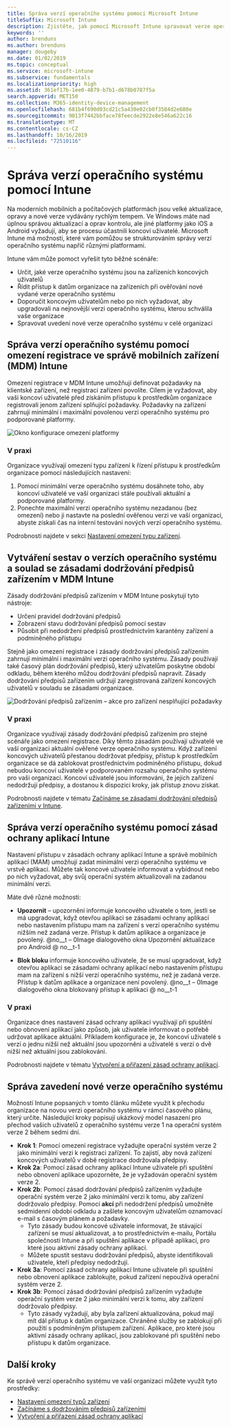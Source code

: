```yaml
---
title: Správa verzí operačního systému pomocí Microsoft Intune
titleSuffix: Microsoft Intune
description: Zjistěte, jak pomocí Microsoft Intune spravovat verze operačního systému napříč platformami.
keywords: ''
author: brenduns
ms.author: brenduns
manager: dougeby
ms.date: 01/02/2019
ms.topic: conceptual
ms.service: microsoft-intune
ms.subservice: fundamentals
ms.localizationpriority: high
ms.assetid: 361ef17b-1ee0-4879-b7b1-d678b0787f5a
search.appverid: MET150
ms.collection: M365-identity-device-management
ms.openlocfilehash: 681b4f690d03cd21c5a430e02cb0f3584d2e680e
ms.sourcegitcommit: 9013f7442bbface78feecde2922e8e546a622c16
ms.translationtype: MT
ms.contentlocale: cs-CZ
ms.lasthandoff: 10/16/2019
ms.locfileid: "72510116"
---
```

# <a name="manage-operating-system-versions-with-intune"></a>Správa verzí operačního systému pomocí Intune
Na moderních mobilních a počítačových platformách jsou velké aktualizace, opravy a nové verze vydávány rychlým tempem. Ve Windows máte nad úplnou správou aktualizací a oprav kontrolu, ale jiné platformy jako iOS a Android vyžadují, aby se procesu účastnili koncoví uživatelé.  Microsoft Intune má možnosti, které vám pomůžou se strukturováním správy verzí operačního systému napříč různými platformami.

Intune vám může pomoct vyřešit tyto běžné scénáře: 
- Určit, jaké verze operačního systému jsou na zařízeních koncových uživatelů
- Řídit přístup k datům organizace na zařízeních při ověřování nové vydané verze operačního systému
- Doporučit koncovým uživatelům nebo po nich vyžadovat, aby upgradovali na nejnovější verzi operačního systému, kterou schválila vaše organizace
- Spravovat uvedení nové verze operačního systému v celé organizaci
  
## <a name="operating-system-version-control-using-intune-mobile-device-management-mdm-enrollment-restrictions"></a>Správa verzí operačního systému pomocí omezení registrace ve správě mobilních zařízení (MDM) Intune
Omezení registrace v MDM Intune umožňují definovat požadavky na klientské zařízení, než registraci zařízení povolíte. Cílem je vyžadovat, aby vaši koncoví uživatelé před získáním přístupu k prostředkům organizace registrovali jenom zařízení splňující požadavky. Požadavky na zařízení zahrnují minimální i maximální povolenou verzi operačního systému pro podporované platformy.

![Okno konfigurace omezení platformy](./media/manage-os-versions/os-version-platform-configurations.png)

### <a name="in-practice"></a>V praxi

Organizace využívají omezení typu zařízení k řízení přístupu k prostředkům organizace pomocí následujících nastavení:

1. Pomocí minimální verze operačního systému dosáhnete toho, aby koncoví uživatelé ve vaší organizaci stále používali aktuální a podporované platformy.
2. Ponechte maximální verzi operačního systému nezadanou (bez omezení) nebo ji nastavte na poslední ověřenou verzi ve vaší organizaci, abyste získali čas na interní testování nových verzí operačního systému.

Podrobnosti najdete v sekci [Nastavení omezení typu zařízení](../enrollment/enrollment-restrictions-set.md#create-a-device-type-restriction).

## <a name="operating-system-version-reporting-and-compliance-with-intune-mdm-device-compliance-policies"></a>Vytváření sestav o verzích operačního systému a soulad se zásadami dodržování předpisů zařízením v MDM Intune

Zásady dodržování předpisů zařízením v MDM Intune poskytují tyto nástroje:

- Určení pravidel dodržování předpisů
- Zobrazení stavu dodržování předpisů pomocí sestav
- Působit při nedodržení předpisů prostřednictvím karantény zařízení a podmíněného přístupu

Stejně jako omezení registrace i zásady dodržování předpisů zařízením zahrnují minimální i maximální verzi operačního systému. Zásady používají také časový plán dodržování předpisů, který uživatelům poskytne období odkladu, během kterého můžou dodržování předpisů napravit. Zásady dodržování předpisů zařízením udržují zaregistrovaná zařízení koncových uživatelů v souladu se zásadami organizace.

![Dodržování předpisů zařízením – akce pro zařízení nesplňující požadavky](./media/manage-os-versions/os-version-actions-noncompliance.png)

### <a name="in-practice"></a>V praxi
Organizace využívají zásady dodržování předpisů zařízením pro stejné scénáře jako omezení registrace. Díky těmto zásadám používají uživatelé ve vaší organizaci aktuální ověřené verze operačního systému. Když zařízení koncových uživatelů přestanou dodržovat předpisy, přístup k prostředkům organizace se dá zablokovat prostřednictvím podmíněného přístupu, dokud nebudou koncoví uživatelé v podporovaném rozsahu operačního systému pro vaši organizaci. Koncoví uživatelé jsou informováni, že jejich zařízení nedodržují předpisy, a dostanou k dispozici kroky, jak přístup znovu získat.   

Podrobnosti najdete v tématu [Začínáme se zásadami dodržování předpisů zařízeními v Intune](../protect/device-compliance-get-started.md).
 
## <a name="operating-system-version-controls-using-intune-app-protection-policies"></a>Správa verzí operačního systému pomocí zásad ochrany aplikací Intune    
Nastavení přístupu v zásadách ochrany aplikací Intune a správě mobilních aplikací (MAM) umožňují zadat minimální verzi operačního systému ve vrstvě aplikací. Můžete tak koncové uživatele informovat a vybídnout nebo po nich vyžadovat, aby svůj operační systém aktualizovali na zadanou minimální verzi.
 
Máte dvě různé možnosti: 
- **Upozornit** – upozornění informuje koncového uživatele o tom, jestli se má upgradovat, když otevřou aplikaci se zásadami ochrany aplikací nebo nastavením přístupu mam na zařízení s verzí operačního systému nižším než zadaná verze. Přístup k datům aplikace a organizace je povolený.
  @no__t – 0Image dialogového okna Upozornění aktualizace pro Android @ no__t-1 

- **Blok bloku** informuje koncového uživatele, že se musí upgradovat, když otevřou aplikaci se zásadami ochrany aplikací nebo nastavením přístupu mam na zařízení s nižší verzí operačního systému, než je zadaná verze. Přístup k datům aplikace a organizace není povolený.
  @no__t – 0Image dialogového okna blokovaný přístup k aplikaci @ no__t-1

### <a name="in-practice"></a>V praxi
Organizace dnes nastavení zásad ochrany aplikací využívají při spuštění nebo obnovení aplikací jako způsob, jak uživatele informovat o potřebě udržovat aplikace aktuální. Příkladem konfigurace je, že koncoví uživatelé s verzí o jednu nižší než aktuální jsou upozorněni a uživatelé s verzí o dvě nižší než aktuální jsou zablokováni.
 
Podrobnosti najdete v tématu [Vytvoření a přiřazení zásad ochrany aplikací](../apps/app-protection-policies.md).

## <a name="managing-a-new-operating-system-version-rollout"></a>Správa zavedení nové verze operačního systému
Možností Intune popsaných v tomto článku můžete využít k přechodu organizace na novou verzi operačního systému v rámci časového plánu, který určíte. Následující kroky popisují ukázkový model nasazení pro přechod vašich uživatelů z operačního systému verze 1 na operační systém verze 2 během sedmi dní.
- **Krok 1**: Pomocí omezení registrace vyžadujte operační systém verze 2 jako minimální verzi k registraci zařízení. To zajistí, aby nová zařízení koncových uživatelů v době registrace dodržovala předpisy.
- **Krok 2a**: Pomocí zásad ochrany aplikací Intune uživatele při spuštění nebo obnovení aplikace upozorněte, že je vyžadován operační systém verze 2.
- **Krok 2b**: Pomocí zásad dodržování předpisů zařízením vyžadujte operační systém verze 2 jako minimální verzi k tomu, aby zařízení dodržovalo předpisy. Pomocí **akcí** při nedodržení předpisů umožněte sedmidenní období odkladu a zašlete koncovým uživatelům oznamovací e-mail s časovým plánem a požadavky.
  - Tyto zásady budou koncové uživatele informovat, že stávající zařízení se musí aktualizovat, a to prostřednictvím e-mailu, Portálu společnosti Intune a při spuštění aplikace v případě aplikací, pro které jsou aktivní zásady ochrany aplikací.
  - Můžete spustit sestavu dodržování předpisů, abyste identifikovali uživatele, kteří předpisy nedodržují. 
- **Krok 3a**: Pomocí zásad ochrany aplikací Intune uživatele při spuštění nebo obnovení aplikace zablokujte, pokud zařízení nepoužívá operační systém verze 2.
- **Krok 3b**: Pomocí zásad dodržování předpisů zařízením vyžadujte operační systém verze 2 jako minimální verzi k tomu, aby zařízení dodržovalo předpisy.
  - Tyto zásady vyžadují, aby byla zařízení aktualizována, pokud mají mít dál přístup k datům organizace. Chráněné služby se zablokují při použití s podmíněným přístupem zařízení. Aplikace, pro které jsou aktivní zásady ochrany aplikací, jsou zablokované při spuštění nebo přístupu k datům organizace.

## <a name="next-steps"></a>Další kroky

Ke správě verzí operačního systému ve vaší organizaci můžete využít tyto prostředky:

- [Nastavení omezení typů zařízení](../enrollment/enrollment-restrictions-set.md#create-a-device-type-restriction)
- [Začínáme s dodržováním předpisů zařízeními](../protect/device-compliance-get-started.md)
- [Vytvoření a přiřazení zásad ochrany aplikací](../apps/app-protection-policies.md)
